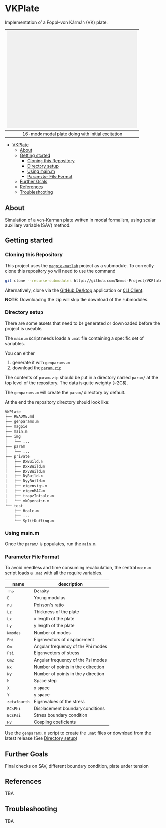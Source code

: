 # VKPlate

Implementation of a Föppl–von Kármán (VK) plate.

| ![16-mode modal plate doing with initial excitation](./img/modeplate.gif) |
| :-----------------------------------------------------------------------: |
|             16-mode modal plate doing with initial excitation             |

- [VKPlate](#vkplate)
  - [About](#about)
  - [Getting started](#getting-started)
    - [Cloning this Repository](#cloning-this-repository)
    - [Directory setup](#directory-setup)
    - [Using main.m](#using-mainm)
    - [Parameter File Format](#parameter-file-format)
  - [Further Goals](#further-goals)
  - [References](#references)
  - [Troubleshooting](#troubleshooting)



## About

Simulation of a von-Karman plate written in modal formalism, using scalar auxiliary variable (SAV) method.

## Getting started

### Cloning this Repository

This project uses the [`magpie-matlab`](https://github.com/Nemus-Project/magpie-matlab) project as a submodule. To correctly clone this repository yo will need to use the command

```sh
git clone --recurse-submodules https://github.com/Nemus-Project/VKPlate
```

Alternatively, clone via the [GitHub Desktop](https://github.com/apps/desktop) application or [CLI Client](https://cli.github.com).

**NOTE:** Downloading the zip will skip the download of the submodules. 

### Directory setup

There are some assets that need to be generated or downloaded before the project is useable.

The `main.m` script needs loads a `.mat` file containing a specific set of variables. 

You can either 

1. generate it with `genparams.m` 
2. download the [`param.zip`](https://github.com/Nemus-Project/VKPlate/releases/download/0.2.0/param.zip)

The contents of `param.zip` should be put in a directory named `param/` at the top level of the repository. The data is quite weighty (~2GB).

The `genparams.m` will create the `param/` directory by default.

At the end the repository directory should look like:

```tree
VKPlate
├── README.md
├── genparams.m
├── magpie
├── main.m
├── img
│   └── ...
├── param
│   └── ...
├── private
│   ├── DxBuild.m
│   ├── DxxBuild.m
│   ├── DxyBuild.m
│   ├── DyBuild.m
│   ├── DyyBuild.m
│   ├── eigensign.m
│   ├── eigenMAC.m
│   ├── trapzIntcalc.m
│   └── vkOperator.m
└── test
    ├── Hcalc.m
    ├── ...
    └── SplitDuffing.m
```


### Using main.m

Once the `param/` is populates, run the `main.m`.

### Parameter File Format

To avoid needless and time consuming recalculation, the central `main.m` script loads 
a `.mat` with all the require variables.

| name         | description                         |
| ------------ | ----------------------------------- |
| `rho`        | Density                             |
| `E`          | Young modulus                       |
| `nu`         | Poisson's ratio                     |
| `Lz`         | Thickness of the plate              |
| `Lx`         | x length of the plate               |
| `Ly`         | y length of the plate               |
| `Nmodes`     | Number of modes                     |
| `Phi`        | Eigenvectors of displacement        |
| `Om`         | Angular frequency of the Phi modes  |
| `Psi`        | Eigenvectors of stress              |
| `Om2`        | Angular frequency of the Psi modes  |
| `Nx`         | Number of points in the x direction |
| `Ny`         | Number of points in the y direction |
| `h`          | Space step                          |
| `X`          | x space                             |
| `Y`          | y space                             |
| `zetafourth` | Eigenvalues of the stress           |
| `BCsPhi`     | Displacement boundary conditions    |
| `BCsPsi`     | Stress boundary condition           |
| `Hv`         | Coupling coeficients                |

Use the `genparams.m` script to create the `.mat` files or download from the latest release (See [Directory setup](#directory-setup))

## Further Goals

Final checks on SAV, different boundary condition, plate under tension

## References

TBA

## Troubleshooting

TBA